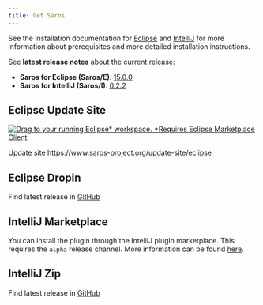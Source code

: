 ```yaml
---
title: Get Saros
---
```


See the installation documentation for [Eclipse](../documentation/installation.html?tab=eclipse) and [IntelliJ](../documentation/installation.html?tab=intellij) for more information about prerequisites and more detailed installation instructions.

See **latest release notes** about the current release:
* **Saros for Eclipse (Saros/E)**: [15.0.0](saros-e_15.0.0.md)
* **Saros for IntelliJ (Saros/I)**: [0.2.2](saros-i_0.2.2.md)

## Eclipse Update Site

[![Drag to your running Eclipse* workspace. *Requires Eclipse Marketplace Client](https://marketplace.eclipse.org/sites/all/themes/solstice/public/images/marketplace/btn-install.png)](http://marketplace.eclipse.org/marketplace-client-intro?mpc_install=856887)

Update site <https://www.saros-project.org/update-site/eclipse>

## Eclipse Dropin

Find latest release in [GitHub](https://github.com/saros-project/saros/releases)

## IntelliJ Marketplace

You can install the plugin through the IntelliJ plugin marketplace. This requires the `alpha` release channel. More information can be found [here](../documentation/installation.html?tab=intellij#from-the-plugin-repository).

## IntelliJ Zip

Find latest release in [GitHub](https://github.com/saros-project/saros/releases)
